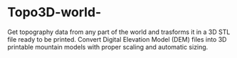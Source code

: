 # Topo3D-world-
Get topography data from any part of the world and trasforms it in a 3D STL file ready to be printed. Convert Digital Elevation Model (DEM) files into 3D printable mountain models with proper scaling and automatic sizing. 
